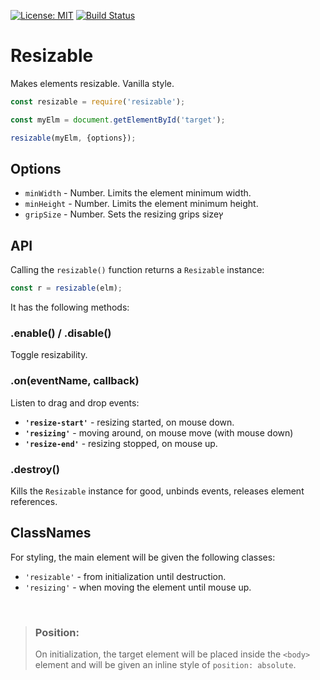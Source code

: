 [![License: MIT](https://img.shields.io/badge/License-MIT-blue.svg)](https://opensource.org/licenses/MIT)
[![Build Status](https://travis-ci.org/taitulism/resizable.svg?branch=master)](https://travis-ci.org/taitulism/resizable)

Resizable
=========
Makes elements resizable. Vanilla style.

```js
const resizable = require('resizable');

const myElm = document.getElementById('target');

resizable(myElm, {options});
```

## Options

* `minWidth` - Number. Limits the element minimum width.
* `minHeight` - Number. Limits the element minimum height.
* `gripSize` - Number. Sets the resizing grips sizeץ

## API
Calling the `resizable()` function returns a `Resizable` instance: 
```js
const r = resizable(elm);
```
It has the following methods:

### **.enable() / .disable()**
Toggle resizability.

### **.on(eventName, callback)**
Listen to drag and drop events:
* **`'resize-start'`** - resizing started, on mouse down.
* **`'resizing'`** - moving around, on mouse move (with mouse down)
* **`'resize-end'`** - resizing stopped, on mouse up.

### **.destroy()**
Kills the `Resizable` instance for good, unbinds events, releases element references.

## ClassNames
For styling, the main element will be given the following classes:
* `'resizable'` - from initialization until destruction.
* `'resizing'` - when moving the element until mouse up.

&nbsp;

>### Position:
>On initialization, the target element will be placed inside the `<body>` element and will be given an inline style of `position: absolute`.
